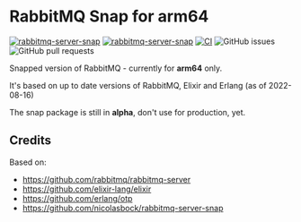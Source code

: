 # RabbitMQ Snap for arm64

[![rabbitmq-server-snap](https://snapcraft.io/rabbitmq-server-snap/badge.svg)](https://snapcraft.io/rabbitmq-server-snap)
[![rabbitmq-server-snap](https://snapcraft.io/rabbitmq-server-snap/trending.svg?name=0)](https://snapcraft.io/rabbitmq-server-snap)
[![CI](https://github.com/ML-PA-Consulting-GmbH/rabbitmq-server-snap/actions/workflows/CI.yaml/badge.svg)](https://github.com/ML-PA-Consulting-GmbH/rabbitmq-server-snap/actions/workflows/CI.yaml)
![GitHub issues](https://img.shields.io/github/issues/ML-PA-Consulting-GmbH/rabbitmq-server-snap)
![GitHub pull requests](https://img.shields.io/github/issues-pr/ML-PA-Consulting-GmbH/rabbitmq-server-snap)

Snapped version of RabbitMQ - currently for **arm64** only.

It's based on up to date versions of RabbitMQ, Elixir and Erlang (as of 2022-08-16)

The snap package is still in **alpha**, don't use for production, yet.

## Credits

Based on: 
- https://github.com/rabbitmq/rabbitmq-server
- https://github.com/elixir-lang/elixir
- https://github.com/erlang/otp
- https://github.com/nicolasbock/rabbitmq-server-snap